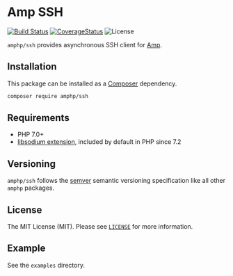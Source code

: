 # Amp SSH

[![Build Status](https://img.shields.io/travis/amphp/ssh/master.svg?style=flat-square)](https://travis-ci.org/amphp/ssh)
[![CoverageStatus](https://img.shields.io/coveralls/amphp/ssh/master.svg?style=flat-square)](https://coveralls.io/github/amphp/ssh?branch=master)
![License](https://img.shields.io/badge/license-MIT-blue.svg?style=flat-square)

`amphp/ssh` provides asynchronous SSH client for [Amp](https://github.com/amphp/amp).

## Installation

This package can be installed as a [Composer](https://getcomposer.org/) dependency.

```bash
composer require amphp/ssh
```

## Requirements

- PHP 7.0+
- [libsodium extension](https://github.com/jedisct1/libsodium-php), included by default in PHP since 7.2

## Versioning

`amphp/ssh` follows the [semver](http://semver.org/) semantic versioning specification like all other `amphp` packages.

## License

The MIT License (MIT). Please see [`LICENSE`](./LICENSE) for more information.

## Example

See the `examples` directory.